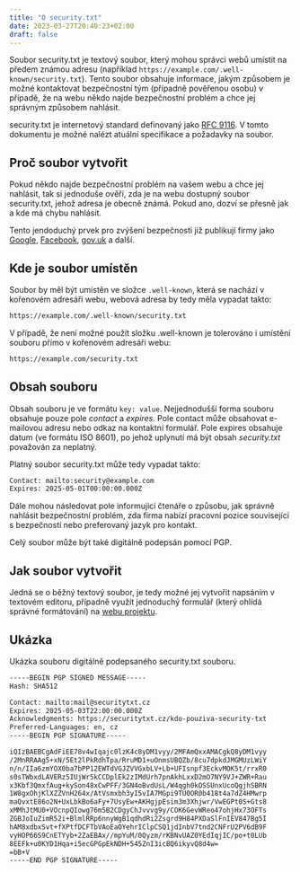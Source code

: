 ```yaml
---
title: "O security.txt"
date: 2023-03-27T20:40:23+02:00
draft: false
---
```



Soubor security.txt je textový soubor, který mohou správci webů umístit na předem známou adresu (například `https://example.com/.well-known/security.txt`). Tento soubor obsahuje informace, jakým způsobem je možné kontaktovat bezpečnostní tým (případně pověřenou osobu) v případě, že na webu někdo najde bezpečnostní problém a chce jej správným způsobem nahlásit.

security.txt je internetový standard definovaný jako [RFC 9116](https://www.rfc-editor.org/rfc/rfc9116). V tomto dokumentu je možné nalézt atuální specifikace a požadavky na soubor.

## Proč soubor vytvořit

Pokud někdo najde bezpečnostní problém na vašem webu a chce jej nahlásit, tak si jednoduše ověří, zda je na webu dostupný soubor security.txt, jehož adresa je obecně známá. Pokud ano, dozví se přesně jak a kde má chybu nahlásit.

Tento jendoduchý prvek pro zvýšení bezpečnosti již publikují firmy jako [Google](https://www.google.com/.well-known/security.txt), [Facebook](https://www.facebook.com/.well-known/security.txt), [gov.uk](https://www.gov.uk/.well-known/security.txt) a další.


## Kde je soubor umístěn

Soubor by měl být umístěn ve složce `.well-known`, která se nachází v kořenovém adresáři webu, webová adresa by tedy měla vypadat takto:

```html
https://example.com/.well-known/security.txt
```

V případě, že není možné použít složku .well-known je tolerováno i umístění souboru přímo v kořenovém adresáři webu:

```html
https://example.com/security.txt
```

## Obsah souboru

Obsah souboru je ve formátu `key: value`. Nejjednodušší forma souboru obsahuje pouze pole *contact* a *expires*. Pole contact může obsahovat e-mailovou adresu nebo odkaz na kontaktní formulář. Pole expires obsahuje datum (ve formátu ISO 8601), po jehož uplynutí má být obsah *security.txt* považován za neplatný.

Platný soubor security.txt může tedy vypadat takto:

```html
Contact: mailto:security@example.com
Expires: 2025-05-01T00:00:00.000Z
```

Dále mohou následovat pole informujicí čtenáře o způsobu, jak správně nahlásit bezpečnostní problém, zda firma nabízí pracovní pozice související s bezpečností nebo preferovaný jazyk pro kontakt. 

Celý soubor může být také digitálně podepsán pomocí PGP.

## Jak soubor vytvořit

Jedná se o běžný textový soubor, je tedy možné jej vytvořit napsáním v textovém editoru, případně využít jednoduchý formulář (který ohlídá správné formátování) na [webu projektu](https://securitytxt.org/).


## Ukázka

Ukázka souboru digitálně podepsaného security.txt souboru.

```html
-----BEGIN PGP SIGNED MESSAGE-----
Hash: SHA512

Contact: mailto:mail@securitytxt.cz
Expires: 2025-05-03T22:00:00.000Z
Acknowledgments: https://securitytxt.cz/kdo-pouziva-security-txt
Preferred-Languages: en, cz
-----BEGIN PGP SIGNATURE-----

iQIzBAEBCgAdFiEE78v4wIqajc0lzK4c8yDM1vyy/2MFAmQxxAMACgkQ8yDM1vyy
/2MnRRAAg5+xN/5Et2lPkRdhTpa/RruMD1+uOnmsUBQZb/8cu7dpkdJMGMUzLWiY
n/n/IIa6zmYOX0ba7bPP12EWTdVGJZVVGxbLV+Lb+UFIsnpf3EckvMOK5t/rrxR0
s0sTWbxdLAVERz5IUjWr5kCCDplEk2zIMdUrh7pnAkhLxxD2mO7NY9VJ+ZWR+Rau
x3Kbf3QmxfAug+kySon48xCwPFF/3GN4oBvdUsL/W4qgh0kOSSUnxUcoQgjhSBRN
1W8gxOhjKlXZZVnH264x/AtVsmxbh3yI5vIA7MGpi9TU0OR0b418t4a7dZ4HMwrp
maQvxtE86o2N+UxLbkBo6aFy+7UsyEw+AKHgjpEsim3m3Xhjwr/VwEGPt0S+Gts8
xMMhJtMU0+VOcnpQIowg76m5B2CDgyChJvvvg9y/COK6GevWReo47ohjHx73OFTs
ZGBJoIuZimR52i+BlmlRRp6nnyWgB1qdhdRi2Zsgrd9H84PXDaSlFnIEV847Bg5I
hAM8xdbxSvt+fXPtfDCFTbVAoEaOYehrIClpCSQ1jdInbV7tnd2CNFrU2PV6dB9F
vyHOP66S9CnETYyb+2ZaEBAx//mpYuM/0Qyzm/rKBNvUAZ0YEdIqjIC/po+t0LUb
8EEFk+u0KYD1Hqa+i5ecGPGpEkNDH+545ZnI3icBQ6ikyvQ8d4w=
=bB+V
-----END PGP SIGNATURE-----
```
